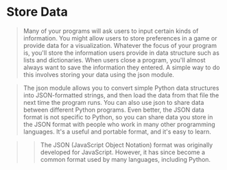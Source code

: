 # Store Data

> Many of your programs will ask users to input certain kinds of information. You might allow users to store preferences in a game or provide data for a visualization. Whatever the focus of your program is, you'll store the information users provide in data structure such as lists and dictionaries. When users close a program, you'll almost always want to save the information they entered. A simple way to do this involves storing your data using the json module.

> The json module allows you to convert simple Python data structures into JSON-formatted strings, and then load the data from that file the next time the program runs. You can also use json to share data between different Python programs. Even better, the JSON data format is not specific to Python, so you can share data you store in the JSON format with people who work in many other programming languages. It's a useful and portable format, and it's easy to learn. 

>> The JSON (JavaScript Object Notation) format was originally developed for JavaScript. However, it has since become a common format used by many languages, including Python.